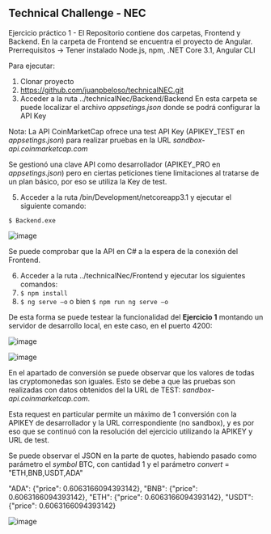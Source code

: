 Technical Challenge - NEC
-------------

Ejercicio práctico 1 - El Repositorio contiene dos carpetas, Frontend y Backend. En la carpeta de Frontend se encuentra el proyecto de Angular.
Prerrequisitos -> Tener instalado Node.js, npm, .NET Core 3.1, Angular CLI

Para ejecutar:
1. Clonar proyecto
2. https://github.com/juanpbeloso/technicalNEC.git
3. Acceder a la ruta ../technicalNec/Backend/Backend
En esta carpeta se puede localizar el archivo *appsetings.json* donde se podrá configurar la API Key

Nota: La API CoinMarketCap ofrece una test API Key (APIKEY_TEST en *appsetings.json*) para realizar pruebas en la URL *sandbox-api.coinmarketcap.com*

Se gestionó una clave API como desarrollador (APIKEY_PRO en *appsetings.json*) pero en ciertas peticiones tiene limitaciones al tratarse de un plan básico, por eso se utiliza la Key de test. 

5. Acceder a la ruta /bin/Development/netcoreapp3.1 y ejecutar el siguiente comando:

`$ Backend.exe`

![image](https://user-images.githubusercontent.com/50303942/150785577-48956f5e-cae4-4a43-bc33-4e9d8528ed74.png)

Se puede comprobar que  la API en C# a la espera de la conexión del Frontend.

6. Acceder a la ruta  ../technicalNec/Frontend y ejecutar los siguientes comandos:
7. `$ npm install`
8. `$ ng serve –o` o bien  `$ npm run ng serve –o`

De esta forma se puede testear la funcionalidad del **Ejercicio 1** montando un servidor de desarrollo local, en este caso, en el puerto 4200:

![image](https://user-images.githubusercontent.com/50303942/150781997-5c1f4b8c-f044-4bcc-bea9-c1213707a8f9.png)


![image](https://user-images.githubusercontent.com/50303942/150781922-808eda7b-a4d5-41e8-b703-d7034d17c12e.png)

En el apartado de conversión se puede observar que los valores de todas las cryptomonedas son iguales. Esto se debe a que las pruebas son realizadas con datos obtenidos del la URL de TEST: *sandbox-api.coinmarketcap.com*. 

Esta request en particular permite un máximo de 1 conversión con la APIKEY de desarrollador y la URL correspondiente (no sandbox), y es por eso que se continuó con la resolución del ejercicio utilizando la APIKEY y URL de test. 

Se puede observar el JSON en la parte de quotes, habiendo pasado como parámetro el *symbol* BTC, con cantidad 1 y el parámetro *convert* = "ETH,BNB,USDT,ADA"

"ADA": {"price": 0.6063166094393142},
"BNB": {"price": 0.6063166094393142},
"ETH": {"price": 0.6063166094393142},
"USDT": {"price": 0.6063166094393142}

![image](https://user-images.githubusercontent.com/50303942/150793156-7a99128b-4dcc-4af4-a876-18b409a8ec65.png)

